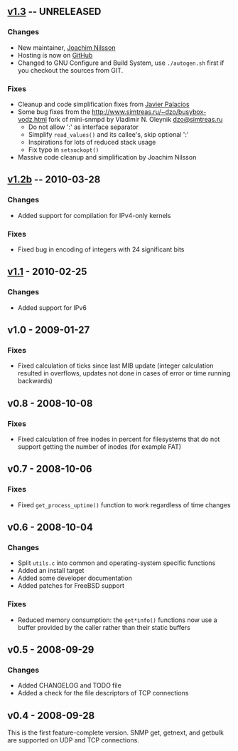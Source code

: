 [v1.3][] -- UNRELEASED
----------------------

### Changes

- New maintainer, [Joachim Nilsson](https://github.com/troglobit)
- Hosting is now on [GitHub](https://github.com/troglobit/mini-snmpd)
- Changed to GNU Configure and Build System, use `./autogen.sh` first if
  you checkout the sources from GIT.

### Fixes
- Cleanup and code simplification fixes from
  [Javier Palacios](https://github.com/javiplx)
- Some bug fixes from the http://www.simtreas.ru/~dzo/busybox-vodz.html
  fork of mini-snmpd by Vladimir N. Oleynik <dzo@simtreas.ru>
  - Do not allow ':' as interface separator
  - Simplify `read_values()` and its callee's, skip optional ':'
  - Inspirations for lots of reduced stack usage
  - Fix typo in `setsockopt()`
- Massive code cleanup and simplification by Joachim Nilsson
  

[v1.2b][] -- 2010-03-28
-----------------------

### Changes

- Added support for compilation for IPv4-only kernels

### Fixes

- Fixed bug in encoding of integers with 24 significant bits


[v1.1][] - 2010-02-25
---------------------

### Changes

- Added support for IPv6


v1.0 - 2009-01-27
-----------------

### Fixes

- Fixed calculation of ticks since last MIB update (integer calculation
  resulted in overflows, updates not done in cases of error or time
  running backwards)


v0.8 - 2008-10-08
-----------------

### Fixes

- Fixed calculation of free inodes in percent for filesystems that do
  not support getting the number of inodes (for example FAT)


v0.7 - 2008-10-06
-----------------

### Fixes

- Fixed `get_process_uptime()` function to work regardless of time
  changes


v0.6 - 2008-10-04
-----------------

### Changes

- Split `utils.c` into common and operating-system specific functions
- Added an install target
- Added some developer documentation
- Added patches for FreeBSD support

### Fixes

- Reduced memory consumption: the `get*info()` functions now use a
  buffer provided by the caller rather than their static buffers


v0.5 - 2008-09-29
-----------------

### Changes

- Added CHANGELOG and TODO file
- Added a check for the file descriptors of TCP connections

v0.4 - 2008-09-28
-----------------

This is the first feature-complete version.  SNMP get, getnext, and
getbulk are supported on UDP and TCP connections.


[v1.3]:  https://github.com/troglobit/mini-snmpd/compare/v1.2b...HEAD
[v1.2b]: https://github.com/troglobit/mini-snmpd/compare/v1.1...v1.2b
[v1.1]:  https://github.com/troglobit/mini-snmpd/compare/v1.0...v1.1

<!--
  -- Local Variables:
  -- mode: markdown
  -- End:
  -->
